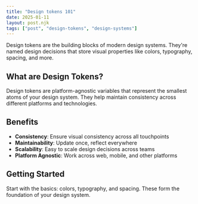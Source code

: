 ```yaml
---
title: "Design tokens 101"
date: 2025-01-11
layout: post.njk
tags: ["post", "design-tokens", "design-systems"]
---
```


Design tokens are the building blocks of modern design systems. They're named design decisions that store visual properties like colors, typography, spacing, and more.

## What are Design Tokens?

Design tokens are platform-agnostic variables that represent the smallest atoms of your design system. They help maintain consistency across different platforms and technologies.

## Benefits

- **Consistency**: Ensure visual consistency across all touchpoints
- **Maintainability**: Update once, reflect everywhere
- **Scalability**: Easy to scale design decisions across teams
- **Platform Agnostic**: Work across web, mobile, and other platforms

## Getting Started

Start with the basics: colors, typography, and spacing. These form the foundation of your design system.
